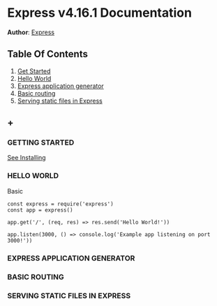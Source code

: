 # Express v4.16.1 Documentation
**Author**: [Express](https://expressjs.com/)

## Table Of Contents
1. [Get Started](#getting-started)
1. [Hello World](https://expressjs.com/en/starter/hello-world.html)
1. [Express application generator](https://expressjs.com/en/starter/generator.html)
1. [Basic routing](https://expressjs.com/en/starter/basic-routing.html)
1. [Serving static files in Express](https://expressjs.com/en/starter/static-files.html)
## +

### GETTING STARTED

[See Installing](https://expressjs.com/en/starter/installing.html)

### HELLO WORLD
Basic 
```
const express = require('express')
const app = express()

app.get('/', (req, res) => res.send('Hello World!'))

app.listen(3000, () => console.log('Example app listening on port 3000!'))
```

### EXPRESS APPLICATION GENERATOR

### BASIC ROUTING

### SERVING STATIC FILES IN EXPRESS
